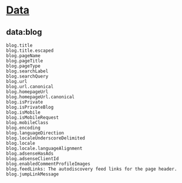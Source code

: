 # [Data](https://github.com/nikahmadz/Blogger-Template-Documentation/blob/master/data.md)
## data:blog
```
blog.title
blog.title.escaped
blog.pageName
blog.pageTitle
blog.pageType
blog.searchLabel
blog.searchQuery
blog.url
blog.url.canonical
blog.homepageUrl
blog.homepageUrl.canonical
blog.isPrivate
blog.isPrivateBlog
blog.isMobile
blog.isMobileRequest
blog.mobileClass
blog.encoding
blog.languageDirection
blog.localeUnderscoreDelimited
blog.locale
blog.locale.languageAlignment
blog.adsenseHasAds
blog.adsenseClientId
blog.enabledCommentProfileImages
blog.feedLinks: The autodiscovery feed links for the page header.
blog.jumpLinkMessage
```
